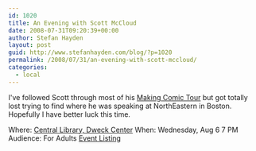 ```yaml
---
id: 1020
title: An Evening with Scott McCloud
date: 2008-07-31T09:20:39+00:00
author: Stefan Hayden
layout: post
guid: http://www.stefanhayden.com/blog/?p=1020
permalink: /2008/07/31/an-evening-with-scott-mccloud/
categories:
  - local
---
```

I've followed Scott through most of his <a href="http://www.scottmccloud.com/makingcomics/tour.html">Making Comic Tour</a> but got totally lost trying to find where he was speaking at NorthEastern in Boston. Hopefully I have better luck this time.

Where:  	<a href="http://www.brooklynpubliclibrary.org/branch_library_detail.jsp?branchpageid=">Central Library, Dweck Center</a>
When: 	Wednesday, Aug 6 7 PM
Audience: 	For Adults 
<a href="http://www.brooklynpubliclibrary.org/calendar/EventList.do?addEvents=&audList=1&cntrlClickFlag=&colFlag=0&collapse=1&count=1&dateSearchFlag=on&deleteFlag=&entryKey=eventlist&eventID=1970&eventStatus=0&eventType=&exportFlag=false&formAction=eventdetaillink&identifier=&isLive=0&isSubmitted=0&langId=1001&listTab=&listUser=patron&oneDateSearchFlag=&searchFlag=true&shiftClickFlag=&showModified=&sortKey=&sortOrder=&VCol=&start_date=08%2F06%2F2008&end_date=&group_date=&all_date=&month=7&year=2008&scriptMonth=7&scriptYear=2008&audiencesSelected=1&branchesSelected=0&catIdSearch=0&languagesSelected=0&eventNameForSearch=">Event Listing</a>